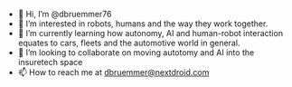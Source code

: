 - 👋 Hi, I’m @dbruemmer76
- 👀 I’m interested in robots, humans and the way they work together. 
- 🌱 I’m currently learning how autonomy, AI and human-robot interaction equates to cars, fleets and the automotive world in general. 
- 💞️ I’m looking to collaborate on moving autotomy and AI into the insuretech space
- 📫 How to reach me at dbruemmer@nextdroid.com

<!---
dbruemmer76/dbruemmer76 is a ✨ special ✨ repository because its `README.md` (this file) appears on your GitHub profile.
You can click the Preview link to take a look at your changes.
--->
